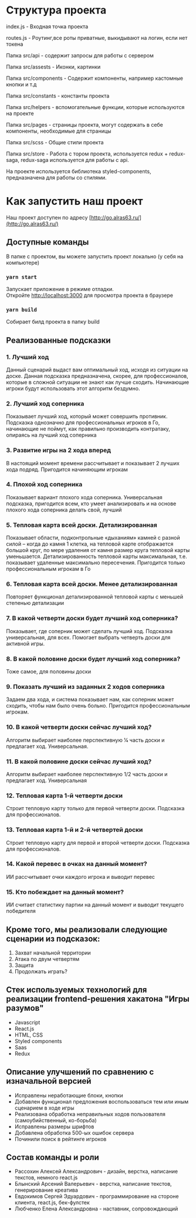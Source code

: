 # Структура проекта
index.js - Входная точка проекта 

routes.js - Роутинг,все роты приватные, выкидывают на логин, если нет токена

Папка src/api - содержит запросы для работы с сервером

Папка src/assests - Иконки, картинки 

Папка src/components -  Содержит компоненты, например кастомные кнопки и т.д

Папка src/constants -  константы проекта

Папка src/helpers - вспомогательные функции, которые используются на проекте

Папка src/pages - страницы проекта, могут содержать в себе компоненты, необходимые для страницы

Папка src/scss - Общие стили проекта

Папка src/store - Работа с тором проекта, используется redux + redux-saga, redux-saga используется для работы с api.

На проекте используется библиотека styled-components, предназначена для работы со стилями. 

# Как запустить наш проект

Наш проект доступен по адресу [http://go.alras63.ru/](http://go.alras63.ru/)

## Доступные команды

В папке с проектом, вы можете запустить проект локально (у себя на компьютере)

### `yarn start`

Запускает приложение в режиме отладки.\
Откройте [http://localhost:3000](http://localhost:3000) для просмотра проекта в браузере

### `yarn build`

Собирает билд проекта в папку build


## Реализованные подсказки
### 1. Лучший ход
Данный сценарий выдаст вам оптимальный ход, исходя из ситуации на доске. Данная
подсказка предназначена, скорее, для профессионалов, которые в сложной ситуации не знают как
лучше сходить. Начинающие игроки будут использовать этот алгоритм бездумно.
### 2. Лучший ход соперника
Показывает лучший ход, который может совершить противник. Подсказка однозначно для
профессиональных игроков в Го, начинающие не поймут, как правильно производить
контратаку, опираясь на лучший ход соперника
### 3. Развитие игры на 2 хода вперед
В настоящий момент времени рассчитывает и показывает 2 лучших хода подряд.
Пригодится начиняющим игрокам
### 4. Плохой ход соперника
Показывает вариант плохого хода соперника. Универсальная подсказка, пригодится всем,
кто умеет анализировать и на основе плохого хода соперника делать свой, лучший
### 5. Тепловая карта всей доски. Детализированная
Показывает области, подконтрольные «дыханиям» камней с разной силой – когда до
камня 1 клетка, на тепловой карте отображается большой круг, по мере удаления от камня
размер круга тепловой карты уменьшается. Детализированность тепловой карты
максимальная, т.е. показывает удаленные максимально пересечения. Пригодится только
профессиональным игрокам в Го

### 6. Тепловая карта всей доски. Менее детализированная
Повторяет функционал детализированной тепловой карты с меньшей степенью
детализации
### 7. В какой четверти доски будет лучший ход соперника?
Показывает, где соперник может сделать лучший ход. Подсказка универсальная, для всех.
Помогает выбрать четверть доски для активной игры.
### 8. В какой половине доски будет лучший ход соперника?
Тоже самое, для половины доски
### 9. Показать лучший из заданных 2 ходов соперника
Задаем два хода, и система показывает нам, как соперник может сходить, чтобы нам было
очень больно. Пригодится профессиональным игрокам.
### 10. В какой четверти доски сейчас лучший ход?
Алгоритм выбирает наиболее перспективную 1⁄4 часть доски и предлагает ход.
Универсальная.
### 11. В какой половине доски сейчас лучший ход?
Алгоритм выбирает наиболее перспективную 1/2 часть доски и предлагает ход.
Универсальная
### 12. Тепловая карта 1-й четверти доски
Строит тепловую карту только для первой четверти доски. Подсказка для профессионалов.
### 13. Тепловая карта 1-й и 2-й четвертей доски
Строит тепловую карту для первой и второй четверти доски. Подсказка для
профессионалов.
### 14. Какой перевес в очках на данный момент?
ИИ рассчитывает очки каждого игрока и выводит перевес
### 15. Кто побеждает на данный момент?
ИИ считает статистику партии на данный момент и выводит текущего победителя

## Кроме того, мы реализовали следующие сценарии из подсказок:
1. Захват начальной территории
2. Атака по двум четвертям
3. Защита
4. Продолжать играть?

## Стек используемых технологий для реализации frontend-решения хакатона "Игры разумов"

+ Javascript
+ React.js
+ HTML, CSS
+ Styled components
+ Saas
+ Redux

## Описание улучшений по сравнению с изначальной версией

+ Исправлены неработающие блоки, кнопки
+ Добавлен функционал предложения воспользоваться тем или иным сценарием в ходе игры
+ Реализована обработка неправильных ходов пользователя (самоубийственный, ко-борьба)
+ Исправлены размеры шрифтов
+ Добавлена обработка 500-ых ошибок сервера
+ Починили поиск в рейтинге игроков

## Состав команды и роли

+ Рассохин Алексей Александрович - дизайн, верстка, написание текстов, немного react.js
+ Блынский Арсений Валерьевич - верстка, написание текстов, генерирование креатива
+ Евдокимов Сергей Эдуардович - программирование на стороне клиента, react.js, бек-фулстек
+ Любченко Елена Александровна - наставник, сопровождающий